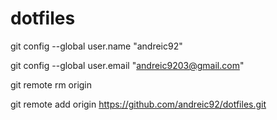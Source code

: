 # dotfiles

git config --global user.name "andreic92"

git config --global user.email "andreic9203@gmail.com"

git remote rm origin

git remote add origin  https://github.com/andreic92/dotfiles.git
